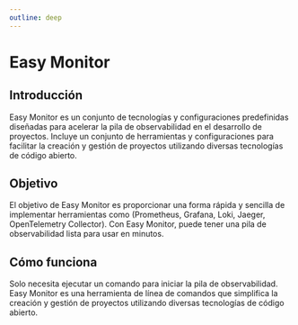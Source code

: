 ```yaml
---
outline: deep
---
```


# Easy Monitor

## Introducción

Easy Monitor es un conjunto de tecnologías y configuraciones predefinidas diseñadas para acelerar la pila de observabilidad en el desarrollo de proyectos. Incluye un conjunto de herramientas y configuraciones para facilitar la creación y gestión de proyectos utilizando diversas tecnologías de código abierto.

## Objetivo

El objetivo de Easy Monitor es proporcionar una forma rápida y sencilla de implementar herramientas como (Prometheus, Grafana, Loki, Jaeger, OpenTelemetry Collector). Con Easy Monitor, puede tener una pila de observabilidad lista para usar en minutos.

## Cómo funciona

Solo necesita ejecutar un comando para iniciar la pila de observabilidad. Easy Monitor es una herramienta de línea de comandos que simplifica la creación y gestión de proyectos utilizando diversas tecnologías de código abierto.
